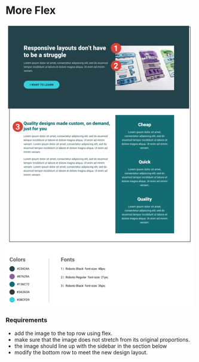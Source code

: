 # More Flex

![](https://raw.githubusercontent.com/hoc-labs/images/main/responsive-flex-challenge2-spec.png)

### Requirements
* add the image to the top row using flex.
* make sure that the image does not stretch from its original proportions.
* the image should line up with
   the sidebar in the section
   below
* modify the bottom row to meet the new design layout.



